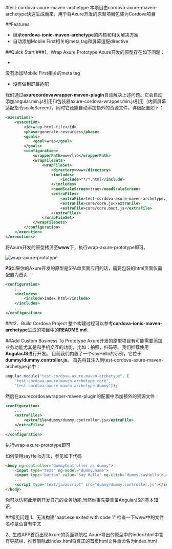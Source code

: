 #test-cordova-axure-maven-archetype
本项目由cordova-axure-maven-archetype快速生成而来，用于将Axure开发的原型项目包装为Cordova项目


##Features
- 继承**cordova-ionic-maven-archetype**的内核和相关解决方案
- 自动添加Mobile First相关的meta tag和屏幕适配directive


##Quick Start
###1、Wrap Axure Prototype
Axure开发的原型存在如下问题：

- 
没有添加Mobile First相关的meta tag
- 没有做到屏幕适配

我们通过**axurecordovawrapper-maven-plugin**自动解决上述问题。它会自动添加angular.min.js引用和包装器axure-cordova-wrapper.min.js引用（内置屏幕适配指令scaleScreen），同时它还能自动添加额外的资源文件，详细配置如下：
```xml
<executions>
    <execution>
        <id>wrap-html-file</id>
        <phase>generate-resources</phase>
        <goals>
            <goal>wrap</goal>
        </goals>
        <configuration>
            <wrapperPath>www/lib</wrapperPath>
            <wrapFileSets>
                <wrapFileSet>
                    <directory>www</directory>
                    <includes>
                        <include>**/*.html</include>
                    </includes>
                    <needScaleScreen>true</needScaleScreen>
                    <extraFiles>
                        <extraFile>test-cordova-axure-maven-archetype.js</extraFile>
                        <extraFile>core/core.js</extraFile>
                        <extraFile>core/core.boot.js</extraFile>
                    </extraFiles>
                </wrapFileSet>
            </wrapFileSets>
        </configuration>
    </execution>
</executions>
```

将Axure开发的原型拷贝至**www**下，执行wrap-axure-prototype即可。

![wrap-axure-prototype](http://zhoujianhui.bitbucket.org/cordova/cordova-axure-prototype-wrap.png)

**PS**如果你的Axure开发的原型是SPA单页面应用的话，需要包装的html页面仅需配置为首页：
```xml
<configuration>
    ...
    <includes>
        <include>index.html</include>
    </includes>
    ...
</configuration>    
```

###2、Build Cordova Project
整个构建过程可以参考**cordova-ionic-maven-archetype**生成的项目中的**README.md**.


##Add Custom Business To Prototype
Axure开发的原型项目有可能需要添加业务功能尤其是和手机交互的功能，比如：拍照，扫码等。我们推荐使用**AngularJS**进行开发。
目前我们内置了一个sayHello的示例，它位于**dummy/dummy.controller.js**。
首先将其注入到test-cordova-axure-maven-archetype.js中：
```js
angular.module("test-cordova-axure-maven-archetype", [
    "test-cordova-axure-maven-archetype.core",
    "test-cordova-axure-maven-archetype.dummy"]);
```
然后在axurecordovawrapper-maven-plugin的配置中添加额外的资源文件：
```xml
<configuration>
    ...
    <extraFiles>
        <extraFile>dummy/dummy.controller.js</extraFile>
    </extraFiles>
    ...
</configuration>    
```
执行wrap-axure-prototype即可

如何使用sayHello方法，参见如下代码
```html
<body ng-controller="dummyController as dummy">
    <input type="text" ng-model="dummy.name">
    <input type="button" value="Say Hello" ng-click="dummy.sayHello(dummy.name)">
    ...
    <script type="text/javascript" src="dummy/dummy.controller.js"></script>
</body>
```

你可以仿照此示例开发自己的业务功能,当然你事先要具备AngularJS的基本知识。


##常见问题
1、无法构建"aapt.exe exited with code 1"
检查一下www中的文件名称是否含有中文

2、生成APP首页出现Axure的页面导航栏
Axure导出的原型中的index.html中含有导航栏，推荐删除此index.html将真正的首页html文件重命名为index.html
